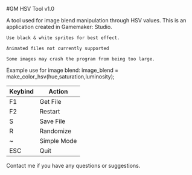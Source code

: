 #GM HSV Tool v1.0

A tool used for image blend manipulation through HSV values. This is an application created in Gamemaker: Studio.

	Use black & white sprites for best effect.
	
	Animated files not currently supported
	
	Some images may crash the program from being too large.


Example use for image blend: image_blend = make_color_hsv(hue,saturation,luminosity);
	
	
Keybind | Action
--- | ---
F1 | Get File
F2 | Restart
S | Save File
R | Randomize
~ | Simple Mode
ESC | Quit

Contact me if you have any questions or suggestions.